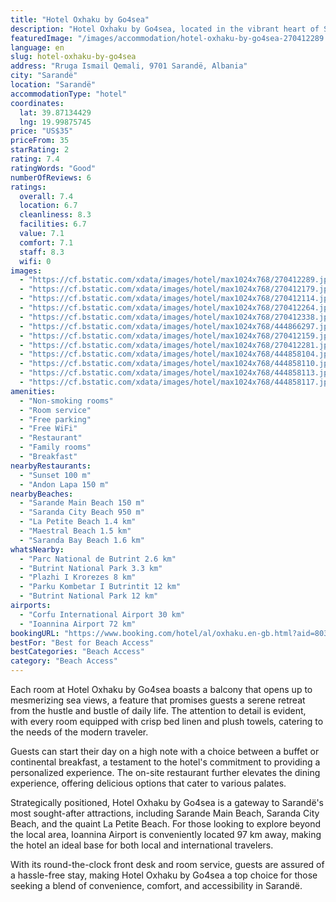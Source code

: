 ```yaml
---
title: "Hotel Oxhaku by Go4sea"
description: "Hotel Oxhaku by Go4sea, located in the vibrant heart of Sarandë within the Vlorë County region, stands out as a beacon for travelers seeking comfort and convenience."
featuredImage: "/images/accommodation/hotel-oxhaku-by-go4sea-270412289.jpg"
language: en
slug: hotel-oxhaku-by-go4sea
address: "Rruga Ismail Qemali, 9701 Sarandë, Albania"
city: "Sarandë"
location: "Sarandë"
accommodationType: "hotel"
coordinates:
  lat: 39.87134429
  lng: 19.99875745
price: "US$35"
priceFrom: 35
starRating: 2
rating: 7.4
ratingWords: "Good"
numberOfReviews: 6
ratings:
  overall: 7.4
  location: 6.7
  cleanliness: 8.3
  facilities: 6.7
  value: 7.1
  comfort: 7.1
  staff: 8.3
  wifi: 0
images:
  - "https://cf.bstatic.com/xdata/images/hotel/max1024x768/270412289.jpg?k=990edcb59a5d11720a97e908e2e7fe9226dce223cc751bd795dd60dfed3c4c01&o=&hp=1"
  - "https://cf.bstatic.com/xdata/images/hotel/max1024x768/270412179.jpg?k=15835ef9d3981c6a72af302c56bb18ff0a25821b58ac3f13cc1bcb9cf8ba89c2&o=&hp=1"
  - "https://cf.bstatic.com/xdata/images/hotel/max1024x768/270412114.jpg?k=7634b1c0336678183e7503d5d71251bfcbb73b20209bb5158fd3dcfa1e96db72&o=&hp=1"
  - "https://cf.bstatic.com/xdata/images/hotel/max1024x768/270412264.jpg?k=45cdd58497f5861f6759a55122fe1c69cd62685a7a1da3dff298cf566f8e5f22&o=&hp=1"
  - "https://cf.bstatic.com/xdata/images/hotel/max1024x768/270412338.jpg?k=ef56d6410ffe58c205cc8a53c8b08756cb56c14a2c31864f5d6b97c7df5c234f&o=&hp=1"
  - "https://cf.bstatic.com/xdata/images/hotel/max1024x768/444866297.jpg?k=d3527a693a9fab79be2557dd49b5edf0e404a829c0633b706e158abf3d709a2c&o=&hp=1"
  - "https://cf.bstatic.com/xdata/images/hotel/max1024x768/270412159.jpg?k=d7af7fe004040453cc6e0b7c4e2b2dd8a6a29831b688f8d24fc9fcb0d1d32666&o=&hp=1"
  - "https://cf.bstatic.com/xdata/images/hotel/max1024x768/270412281.jpg?k=20f342b70bd19c0d88559339085ab8b7d6a865e179c6ee3f3444f53ba49c978a&o=&hp=1"
  - "https://cf.bstatic.com/xdata/images/hotel/max1024x768/444858104.jpg?k=5b87c2cac5fdf5bc3442eb265f669e24a62890ec54d26c18b92a45a2567b58ca&o=&hp=1"
  - "https://cf.bstatic.com/xdata/images/hotel/max1024x768/444858110.jpg?k=1b47da0ee37875890d456db4092163192a1db3f969f330ee09bfa71dad5c719d&o=&hp=1"
  - "https://cf.bstatic.com/xdata/images/hotel/max1024x768/444858113.jpg?k=9d679d17ba6212c0a73f7feb4c9a7a271056ed7f3cd923949f59b7a9eb1781f7&o=&hp=1"
  - "https://cf.bstatic.com/xdata/images/hotel/max1024x768/444858117.jpg?k=cfc2f51462fec2b75eaa65d2f66960c4295ef6ff3a0ddcdfffcf6d4a4e01dd79&o=&hp=1"
amenities:
  - "Non-smoking rooms"
  - "Room service"
  - "Free parking"
  - "Free WiFi"
  - "Restaurant"
  - "Family rooms"
  - "Breakfast"
nearbyRestaurants:
  - "Sunset 100 m"
  - "Andon Lapa 150 m"
nearbyBeaches:
  - "Sarande Main Beach 150 m"
  - "Saranda City Beach 950 m"
  - "La Petite Beach 1.4 km"
  - "Maestral Beach 1.5 km"
  - "Saranda Bay Beach 1.6 km"
whatsNearby:
  - "Parc National de Butrint 2.6 km"
  - "Butrint National Park 3.3 km"
  - "Plazhi I Krorezes 8 km"
  - "Parku Kombetar I Butrintit 12 km"
  - "Butrint National Park 12 km"
airports:
  - "Corfu International Airport 30 km"
  - "Ioannina Airport 72 km"
bookingURL: "https://www.booking.com/hotel/al/oxhaku.en-gb.html?aid=8035640"
bestFor: "Best for Beach Access"
bestCategories: "Beach Access"
category: "Beach Access"
---
```


Each room at Hotel Oxhaku by Go4sea boasts a balcony that opens up to mesmerizing sea views, a feature that promises guests a serene retreat from the hustle and bustle of daily life. The attention to detail is evident, with every room equipped with crisp bed linen and plush towels, catering to the needs of the modern traveler.

Guests can start their day on a high note with a choice between a buffet or continental breakfast, a testament to the hotel's commitment to providing a personalized experience. The on-site restaurant further elevates the dining experience, offering delicious options that cater to various palates.

Strategically positioned, Hotel Oxhaku by Go4sea is a gateway to Sarandë's most sought-after attractions, including Sarande Main Beach, Saranda City Beach, and the quaint La Petite Beach. For those looking to explore beyond the local area, Ioannina Airport is conveniently located 97 km away, making the hotel an ideal base for both local and international travelers.

With its round-the-clock front desk and room service, guests are assured of a hassle-free stay, making Hotel Oxhaku by Go4sea a top choice for those seeking a blend of convenience, comfort, and accessibility in Sarandë.